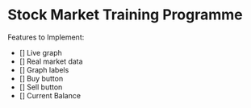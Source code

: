# Stock Market Training Programme

Features to Implement:

- [] Live graph
- [] Real market data
- [] Graph labels
- [] Buy button
- [] Sell button
- [] Current Balance
